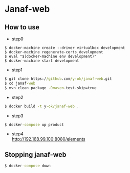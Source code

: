 # Janaf-web

## How to use

- step0

```
$ docker-machine create --driver virtualbox development
$ docker-machine regenerate-certs development
$ eval "$(docker-machine env development)"
$ docker-machine start development
```

- step1

```cmd
$ git clone https://github.com/y-ok/janaf-web.git
$ cd janaf-web
$ mvn clean package -Dmaven.test.skip=true
```

- step2

```cmd
$ docker build -t y-ok/janaf-web .
```

- step3

```cmd
$ docker-compose up product
```

- step4  
  http://192.168.99.100:8080/elements  


## Stopping janaf-web

```cmd
$ docker-compose down
```
